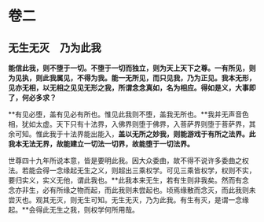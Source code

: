 # 卷二

## 无生无灭　乃为此我

**能信此我，则不堕于一切。不堕于一切而独立，则为天上天下之尊。一有所见，则为见执，则此我属见，不得为我。能一无所见，而只见我，乃为正见。我本无形，见亦无相，以无相之见见无形之我，所谓念念真如，名为相应。得如是义，大事即了，何必多求？**

**有见必堕，盖有见必有所也。惟见此我则不堕，盖我无所也。**我并无声音色相，犹如太虚。天下只有十法界，入佛界则堕于佛界，入菩萨界则堕于菩萨界，其余可知。惟此我于十法界能出能入，**盖以无所之妙我，则能游戏于有所之法界。此我本无法无界，故能建立一切法一切界，故能堕于一切法界。**

世尊四十九年所说本意，皆是要明此我。因大众委曲，故不得不说许多委曲之权法。若能会得一念缘起无生之义，则超出三乘权学。可见三乘皆权学，权则不实，要归实义，实义无他，谓此我也。**此我本来无生，若有生则非我矣。然而有念念亦非生，必有所缘之物而起，而此我则未尝起也。顷焉缘散而念灭，而此我则未尝灭也。观其无灭，则无生可知。无生无灭，乃为此我。有生有灭，是谓一念缘起。**会得此无生之我，则权学何所用哉。
